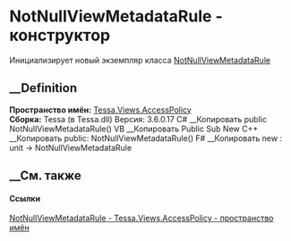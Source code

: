 # NotNullViewMetadataRule<TContext> \- конструктор
Инициализирует новый экземпляр класса
[NotNullViewMetadataRule<TContext>](T_Tessa_Views_AccessPolicy_NotNullViewMetadataRule_1.htm)
##  __Definition
 **Пространство имён:**
[Tessa.Views.AccessPolicy](N_Tessa_Views_AccessPolicy.htm)  
 **Сборка:** Tessa (в Tessa.dll) Версия: 3.6.0.17
C# __Копировать
     public NotNullViewMetadataRule()
VB __Копировать
     Public Sub New
C++ __Копировать
     public:
    NotNullViewMetadataRule()
F# __Копировать
     new : unit -> NotNullViewMetadataRule
##  __См. также
#### Ссылки
[NotNullViewMetadataRule<TContext> \-
](T_Tessa_Views_AccessPolicy_NotNullViewMetadataRule_1.htm)
[Tessa.Views.AccessPolicy - пространство имён](N_Tessa_Views_AccessPolicy.htm)
